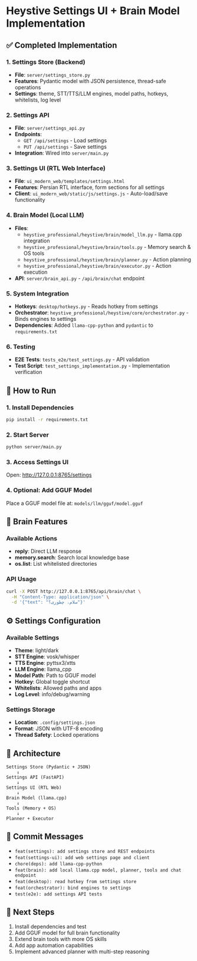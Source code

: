 # Heystive Settings UI + Brain Model Implementation

## ✅ Completed Implementation

### 1. Settings Store (Backend)
- **File**: `server/settings_store.py`
- **Features**: Pydantic model with JSON persistence, thread-safe operations
- **Settings**: theme, STT/TTS/LLM engines, model paths, hotkeys, whitelists, log level

### 2. Settings API
- **File**: `server/settings_api.py`
- **Endpoints**: 
  - `GET /api/settings` - Load settings
  - `PUT /api/settings` - Save settings
- **Integration**: Wired into `server/main.py`

### 3. Settings UI (RTL Web Interface)
- **File**: `ui_modern_web/templates/settings.html`
- **Features**: Persian RTL interface, form sections for all settings
- **Client**: `ui_modern_web/static/js/settings.js` - Auto-load/save functionality

### 4. Brain Model (Local LLM)
- **Files**: 
  - `heystive_professional/heystive/brain/model_llm.py` - llama.cpp integration
  - `heystive_professional/heystive/brain/tools.py` - Memory search & OS tools
  - `heystive_professional/heystive/brain/planner.py` - Action planning
  - `heystive_professional/heystive/brain/executor.py` - Action execution
- **API**: `server/brain_api.py` - `/api/brain/chat` endpoint

### 5. System Integration
- **Hotkeys**: `desktop/hotkeys.py` - Reads hotkey from settings
- **Orchestrator**: `heystive_professional/heystive/core/orchestrator.py` - Binds engines to settings
- **Dependencies**: Added `llama-cpp-python` and `pydantic` to `requirements.txt`

### 6. Testing
- **E2E Tests**: `tests_e2e/test_settings.py` - API validation
- **Test Script**: `test_settings_implementation.py` - Implementation verification

## 🚀 How to Run

### 1. Install Dependencies
```bash
pip install -r requirements.txt
```

### 2. Start Server
```bash
python server/main.py
```

### 3. Access Settings UI
Open: http://127.0.0.1:8765/settings

### 4. Optional: Add GGUF Model
Place a GGUF model file at: `models/llm/gguf/model.gguf`

## 🧠 Brain Features

### Available Actions
- **reply**: Direct LLM response
- **memory.search**: Search local knowledge base
- **os.list**: List whitelisted directories

### API Usage
```bash
curl -X POST http://127.0.0.1:8765/api/brain/chat \
  -H "Content-Type: application/json" \
  -d '{"text": "سلام، چطوری؟"}'
```

## ⚙️ Settings Configuration

### Available Settings
- **Theme**: light/dark
- **STT Engine**: vosk/whisper  
- **TTS Engine**: pyttsx3/xtts
- **LLM Engine**: llama_cpp
- **Model Path**: Path to GGUF model
- **Hotkey**: Global toggle shortcut
- **Whitelists**: Allowed paths and apps
- **Log Level**: info/debug/warning

### Settings Storage
- **Location**: `.config/settings.json`
- **Format**: JSON with UTF-8 encoding
- **Thread Safety**: Locked operations

## 🔧 Architecture

```
Settings Store (Pydantic + JSON)
    ↓
Settings API (FastAPI)
    ↓
Settings UI (RTL Web)
    ↓
Brain Model (llama.cpp)
    ↓
Tools (Memory + OS)
    ↓
Planner + Executor
```

## 📝 Commit Messages
- `feat(settings): add settings store and REST endpoints`
- `feat(settings-ui): add web settings page and client`
- `chore(deps): add llama-cpp-python`
- `feat(brain): add local llama.cpp model, planner, tools and chat endpoint`
- `feat(desktop): read hotkey from settings store`
- `feat(orchestrator): bind engines to settings`
- `test(e2e): add settings API tests`

## 🎯 Next Steps
1. Install dependencies and test
2. Add GGUF model for full brain functionality
3. Extend brain tools with more OS skills
4. Add app automation capabilities
5. Implement advanced planner with multi-step reasoning